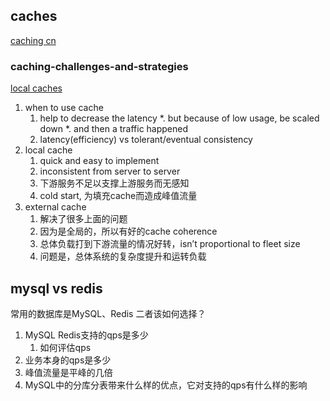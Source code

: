 ## caches
[caching cn](https://aws.amazon.com/cn/caching/)

### caching-challenges-and-strategies
[local caches](https://d1.awsstatic.com/builderslibrary/pdfs/caching-challenges-and-strategies.pdf?did=ba_card-body&trk=ba_card-body)
1. when to use cache
    1. help to decrease the latency
        *. but because of low usage, be scaled down
        *. and then a traffic happened
    2. latency(efficiency) vs tolerant/eventual consistency
2. local cache
    1. quick and easy to implement
    2. inconsistent from server to server
    3. 下游服务不足以支撑上游服务而无感知
    3. cold start, 为填充cache而造成峰值流量
3. external cache
    1. 解决了很多上面的问题
    2. 因为是全局的，所以有好的cache coherence
    3. 总体负载打到下游流量的情况好转，isn’t proportional to fleet size
    4. 问题是，总体系统的复杂度提升和运转负载

## mysql vs redis
常用的数据库是MySQL、Redis
二者该如何选择？
1. MySQL Redis支持的qps是多少
    1. 如何评估qps
2. 业务本身的qps是多少
3. 峰值流量是平峰的几倍
4. MySQL中的分库分表带来什么样的优点，它对支持的qps有什么样的影响